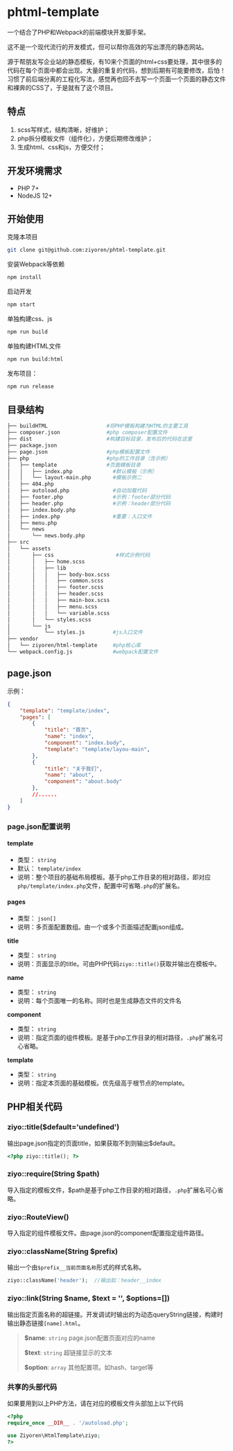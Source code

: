 # phtml-template

一个结合了PHP和Webpack的前端模块开发脚手架。

这不是一个现代流行的开发模式，但可以帮你高效的写出漂亮的静态网站。

源于帮朋友写企业站的静态模板，有10来个页面的html+css要处理，其中很多的代码在每个页面中都会出现。大量的重复的代码，想到后期有可能要修改，后怕！习惯了前后端分离的工程化写法，感觉再也回不去写一个页面一个页面的静态文件和裸奔的CSS了，于是就有了这个项目。

## 特点
1. scss写样式，结构清晰，好维护；
1. php拆分模板文件（组件化），方便后期修改维护；
3. 生成html、css和js，方便交付；

## 开发环境需求
* PHP 7+
* NodeJS 12+

## 开始使用
克隆本项目
```sh
git clone git@github.com:ziyoren/phtml-template.git
```

安装Webpack等依赖
```sh
npm install
```

启动开发
```sh
npm start
```
单独构建css、js
```sh
npm run build
```
单独构建HTML文件
```sh
npm run build:html
```
发布项目：
```sh
npm run release
```

## 目录结构
```sh
├── buildHTML                   #将PHP模板构建为HTML的主要工具
├── composer.json               #php composer配置文件
├── dist                        #构建目标目录，发布后的代码在这里
├── package.json
├── page.json                   #php模板配置文件
├── php                         #php的工作目录（含示例）
│   ├── template                #页面模板目录
│   │   ├── index.php             #默认模板（示例）
│   │   └── layout-main.php       #模板示例二
│   ├── 404.php                   
│   ├── autoload.php              #自动加载代码
│   ├── footer.php                #示例：footer部分代码
│   ├── header.php                #示例：header部分代码
│   ├── index.body.php
│   ├── index.php                 #重要：入口文件
│   ├── menu.php
│   └── news
│       └── news.body.php
├── src
│   └── assets
│       ├── css                    #样式示例代码
│       │   ├── home.scss
│       │   ├── lib
│       │   │   ├── body-box.scss
│       │   │   ├── common.scss
│       │   │   ├── footer.scss
│       │   │   ├── header.scss
│       │   │   ├── main-box.scss
│       │   │   ├── menu.scss
│       │   │   └── variable.scss
│       │   └── styles.scss
│       └── js
│           └── styles.js         #js入口文件
├── vendor
│   └── ziyoren/html-template     #php核心库                  
└── webpack.config.js             #webpack配置文件
```

## page.json

示例：
```json
{
    "template": "template/index", 
    "pages": [
        {
            "title": "首页",
            "name": "index",
            "component": "index.body",
            "template": "template/layou-main",
        },
        {
            "title": "关于我们",
            "name": "about",
            "component": "about.body"
        },
        //......
    ]
}
```

### page.json配置说明
#### template
* 类型： `string`
* 默认： `template/index`
* 说明：整个项目的基础布局模板。基于php工作目录的相对路径，即对应`php/template/index.php`文件，配置中可省略`.php`的扩展名。

#### pages
* 类型： `json[]`
* 说明：多页面配置数组。由一个或多个页面描述配置json组成。

**title**
* 类型： `string`
* 说明：页面显示的title。可由PHP代码`ziyo::title()`获取并输出在模板中。

**name**
* 类型： `string`
* 说明：每个页面唯一的名称。同时也是生成静态文件的文件名

**component**
* 类型： `string`
* 说明：指定页面的组件模板。是基于php工作目录的相对路径，`.php`扩展名可心省略。

**template**
* 类型： `string`
* 说明：指定本页面的基础模板。优先级高于根节点的template。

## PHP相关代码

### ziyo::title($default='undefined')
输出page.json指定的页面title，如果获取不到则输出$default。
```php
<?php ziyo::title(); ?>
```

### ziyo::require(String $path)
导入指定的模板文件，$path是基于php工作目录的相对路径，`.php`扩展名可心省略。

### ziyo::RouteView()
导入指定的组件模板文件。由page.json的component配置指定组件路径。

### ziyo::className(String $prefix)
输出一个由`$prefix__当前页面名称`形式的样式名称。
```php
ziyo::className('header');  //输出如：header__index  
```

### ziyo::link(String $name, $text = '', $options=[])
输出指定页面名称的超链接。开发调试时输出的为动态queryString链接，构建时输出静态链接`[name].html`。
> **$name**: `string` page.json配置页面对应的name
>
> **$text**: `string` 超链接显示的文本
>
> **$option**: `array` 其他配置项。如hash、target等

### 共享的头部代码
如果要用到以上PHP方法，请在对应的模板文件头部加上以下代码
```php
<?php
require_once __DIR__ . '/autoload.php';

use Ziyoren\HtmlTemplate\ziyo;
?>
```